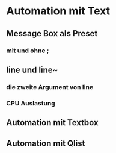 # Automation mit Text



## Message Box als Preset


### mit und ohne ;


## line und line~


### die zweite Argument von line


### CPU Auslastung



## Automation mit Textbox



## Automation mit Qlist
